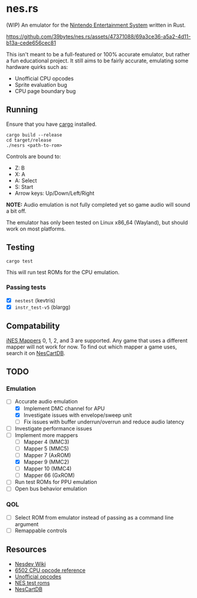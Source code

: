 # nes.rs

(WIP) An emulator for the [Nintendo Entertainment System](https://en.wikipedia.org/wiki/Nintendo_Entertainment_System) written in Rust.

https://github.com/39bytes/nes.rs/assets/47371088/69a3ce36-a5a2-4d11-b13a-cede656cec81

This isn't meant to be a full-featured or 100% accurate emulator, but rather a fun educational project.
It still aims to be fairly accurate, emulating some hardware quirks such as:
- Unofficial CPU opcodes
- Sprite evaluation bug
- CPU page boundary bug

## Running
Ensure that you have [cargo](https://doc.rust-lang.org/cargo/) installed.
```
cargo build --release
cd target/release
./nesrs <path-to-rom>
```
Controls are bound to:
- Z: B
- X: A
- A: Select
- S: Start
- Arrow keys: Up/Down/Left/Right

**NOTE:** Audio emulation is not fully completed yet so game audio will sound a bit off.

The emulator has only been tested on Linux x86_64 (Wayland), but should work on most platforms.

## Testing
```
cargo test
```
This will run test ROMs for the CPU emulation.

### Passing tests
- [x] `nestest` (kevtris)
- [x] `instr_test-v5` (blargg)

## Compatability
[iNES Mappers](https://www.nesdev.org/wiki/Mapper#iNES_1.0_mapper_grid) 0, 1, 2, and 3 are supported. 
Any game that uses a different mapper will not work for now. 
To find out which mapper a game uses, search it on [NesCartDB](https://nescartdb.com/).

## TODO
### Emulation
- [ ] Accurate audio emulation
    - [x] Implement DMC channel for APU
    - [x] Investigate issues with envelope/sweep unit
    - [ ] Fix issues with buffer underrun/overrun and reduce audio latency
- [ ] Investigate performance issues
- [ ] Implement more mappers 
    - [ ] Mapper 4 (MMC3)
    - [ ] Mapper 5 (MMC5)
    - [ ] Mapper 7 (AxROM)
    - [x] Mapper 9 (MMC2)
    - [ ] Mapper 10 (MMC4)
    - [ ] Mapper 66 (GxROM)
- [ ] Run test ROMs for PPU emulation
- [ ] Open bus behavior emulation

### QOL
- [ ] Select ROM from emulator instead of passing as a command line argument
- [ ] Remappable controls

## Resources
- [Nesdev Wiki](https://www.nesdev.org/wiki/Nesdev_Wiki)
- [6502 CPU opcode reference](https://www.nesdev.org/obelisk-6502-guide/reference.html)
- [Unofficial opcodes](https://www.oxyron.de/html/opcodes02.html)
- [NES test roms](https://github.com/christopherpow/nes-test-roms)
- [NesCartDB](https://nescartdb.com/)
